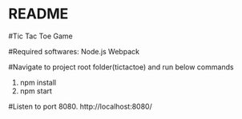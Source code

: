README
======
#Tic Tac Toe Game

#Required softwares:
Node.js
Webpack

#Navigate to project root folder(tictactoe) and run below commands
1. npm install
2. npm start

#Listen to port 8080.
http://localhost:8080/
